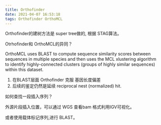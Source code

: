 ```yaml
---
title: Orthofinder
date: 2021-04-07 16:53:18
tags: Orthofinder OrthoMCL
---
```


Orthofinder的建树方法是 super tree做的, 根据 STAG算法。

Otrhofinder和 OrthoMCL的异同？

  OrthoMCL uses BLAST to compute sequence similarity scores between sequences in multiple species and then uses the MCL xlustering algorithm to identify highly-connected clusters (groups of highly similar sequences) within this dataset.

1. 在BLAST层面 Orthofinder 克服 基因长度偏差
2. 后续的鉴定仍然是延续 reciprocal nest (normalized) hit.







如何查找一段插入序列？

外源片段插入位置，可以通过 WGS 查看bam 格式利用IGV可视化。

或者使用载体标记序列,进行 BLAST。